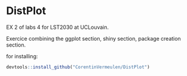 # DistPlot

EX 2 of labs 4 for LST2030 at UCLouvain. 

Exercice combining the ggplot section, shiny section, package creation section.

for installing:

```r
devtools::install_github("CorentinVermeulen/DistPlot")
```
